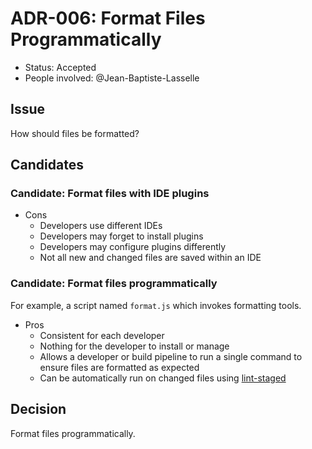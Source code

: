 # ADR-006: Format Files Programmatically

- Status: Accepted
- People involved: @Jean-Baptiste-Lasselle

## Issue

How should files be formatted?

## Candidates

### Candidate: Format files with IDE plugins

- Cons
  - Developers use different IDEs
  - Developers may forget to install plugins
  - Developers may configure plugins differently
  - Not all new and changed files are saved within an IDE

### Candidate: Format files programmatically

For example, a script named `format.js` which invokes formatting tools.

- Pros
  - Consistent for each developer
  - Nothing for the developer to install or manage
  - Allows a developer or build pipeline to run a single command to ensure files are formatted as expected
  - Can be automatically run on changed files using [lint-staged](https://github.com/okonet/lint-staged)

## Decision

Format files programmatically.
